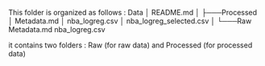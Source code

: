 This folder is organized as follows :
Data
│   README.md
│
├───Processed
│       Metadata.md
│       nba_logreg.csv
│       nba_logreg_selected.csv
│
└───Raw
        Metadata.md
        nba_logreg.csv

it contains two folders : Raw (for raw data) and Processed (for processed data)